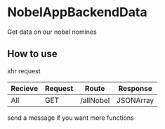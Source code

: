 # NobelAppBackendData
Get data on our nobel nomines

<h2> How to use </h2>

xhr request

Recieve | Request | Route | Response
--- | --- | --- | ---
All | GET | /allNobel | JSONArray

send a message if you want more functions
